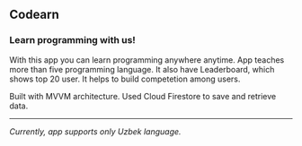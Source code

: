 ## Codearn

### Learn programming with us!

With this app you can learn programming anywhere anytime. App teaches more than five programming language. It also have Leaderboard, which shows top 20 user. It helps to build competetion among users.

Built with MVVM architecture. Used Cloud Firestore to save and retrieve data. 

------------

*Currently, app supports only Uzbek language.*
